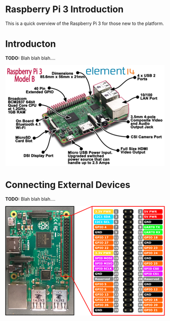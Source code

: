 # Raspberry Pi 3 Introduction

This is a quick overview of the Raspberry Pi 3 for those new to the platform.

Introducton
===========

__TODO:__ Blah blah blah....

![The Raspberry Pi 3 Overview](images/pioverview.png)

Connecting External Devices
===========================

__TODO:__ Blah blah blah....

![Raspberry i 3 PinOuts](images/pinout.png)